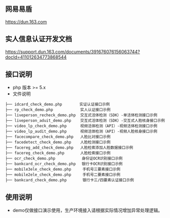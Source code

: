 ## 网易易盾
https://dun.163.com
## 实人信息认证开发文档
https://support.dun.163.com/documents/391676076156063744?docId=411012634773868544
## 接口说明
- php 版本 >= 5.x
- 文件说明
  
```
├── idcard_check_demo.php　      实证认证接口示例
├── rp_check_demo.php            实人认证接口示例
├── liveperson_recheck_demo.php  交互式活体检测（SDK）-单活体检测接口示例
├── liveperson_aduit_demo.php    交互式活体检测（SDK）-交互式人脸核身接口示例
├── video_lp_check_demo.php      视频活体检测（API）-视频活体检测接口示例
├── video_lp_audit_demo.php      视频活体检测（API）-视频人脸核身接口示例
├── facecompare_check_demo.php   人脸比对接口示例
├── facedetect_check_demo.php    人脸检测接口示例
├── facereg_add_check_demo.php   人脸检索添加人脸数据接口示例
├── facereg_check_demo.php       人脸检索接口示例
├── ocr_check_demo.php　          身份证OCR识别接口示例
├── bankcard_ocr_check_demo.php　 银行卡OCR识别接口示例
├── mobile3ele_check_demo.php     手机号三要素接口示例
├── mobile2ele_check_demo.php     手机号二要素接口示例
├── bankcard_check_demo.php       银行卡三/四要素认证接口示例
```
## 使用说明
- demo仅做接口演示使用，生产环境接入请根据实际情况增加异常处理逻辑。